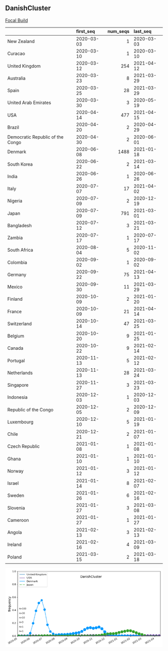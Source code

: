 

## DanishCluster
[Focal Build](https://nextstrain.org/groups/neherlab/ncov/DanishCluster?f_country=Denmark)

|                                  | first_seq   |   num_seqs | last_seq   |
|:---------------------------------|:------------|-----------:|:-----------|
| New Zealand                      | 2020-03-03  |          1 | 2020-03-03 |
| Curacao                          | 2020-03-10  |          1 | 2020-03-10 |
| United Kingdom                   | 2020-03-12  |        254 | 2021-04-12 |
| Australia                        | 2020-03-23  |          8 | 2021-03-29 |
| Spain                            | 2020-03-25  |         28 | 2021-03-29 |
| United Arab Emirates             | 2020-03-30  |          3 | 2020-05-19 |
| USA                              | 2020-04-14  |        477 | 2021-04-15 |
| Brazil                           | 2020-04-20  |          2 | 2020-04-29 |
| Democratic Republic of the Congo | 2020-04-30  |          2 | 2020-06-01 |
| Denmark                          | 2020-06-08  |       1488 | 2021-01-18 |
| South Korea                      | 2020-06-22  |          2 | 2021-03-14 |
| India                            | 2020-06-26  |          1 | 2020-06-26 |
| Italy                            | 2020-07-07  |         17 | 2021-04-02 |
| Nigeria                          | 2020-07-09  |          2 | 2020-12-19 |
| Japan                            | 2020-07-09  |        791 | 2021-03-01 |
| Bangladesh                       | 2020-07-12  |          3 | 2021-03-21 |
| Zambia                           | 2020-07-17  |          1 | 2020-07-17 |
| South Africa                     | 2020-08-04  |          5 | 2020-11-02 |
| Colombia                         | 2020-09-02  |          1 | 2020-09-02 |
| Germany                          | 2020-09-22  |         75 | 2021-04-13 |
| Mexico                           | 2020-09-30  |         11 | 2021-03-29 |
| Finland                          | 2020-10-09  |          2 | 2021-01-20 |
| France                           | 2020-10-09  |         21 | 2021-04-14 |
| Switzerland                      | 2020-10-14  |         47 | 2021-03-25 |
| Belgium                          | 2020-10-20  |          9 | 2021-01-25 |
| Canada                           | 2020-10-22  |          9 | 2021-02-14 |
| Portugal                         | 2020-11-13  |          5 | 2021-02-12 |
| Netherlands                      | 2020-11-13  |         28 | 2021-03-24 |
| Singapore                        | 2020-11-27  |          3 | 2021-03-23 |
| Indonesia                        | 2020-12-03  |          1 | 2020-12-03 |
| Republic of the Congo            | 2020-12-05  |          2 | 2020-12-09 |
| Luxembourg                       | 2020-12-10  |          5 | 2021-01-19 |
| Chile                            | 2020-12-21  |          2 | 2021-01-07 |
| Czech Republic                   | 2021-01-08  |          1 | 2021-01-08 |
| Ghana                            | 2021-01-10  |          1 | 2021-01-10 |
| Norway                           | 2021-01-12  |          3 | 2021-01-12 |
| Israel                           | 2021-01-14  |          8 | 2021-02-07 |
| Sweden                           | 2021-01-26  |          6 | 2021-02-16 |
| Slovenia                         | 2021-01-27  |          3 | 2021-03-08 |
| Cameroon                         | 2021-01-27  |          1 | 2021-01-27 |
| Angola                           | 2021-02-13  |          3 | 2021-02-13 |
| Ireland                          | 2021-02-16  |          4 | 2021-03-09 |
| Poland                           | 2021-03-15  |          2 | 2021-03-18 |

![Overall trends DanishCluster](/overall_trends_figures/overall_trends_DanishCluster.png)